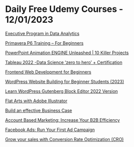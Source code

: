 # Daily Free Udemy Courses - 12/01/2023

[Executive Program in Data Analytics](https://www.udemy.com/course/executive-program-in-data-analytics/?couponCode=710B9C11BDD7593B2E98)
[Primavera P6 Training – For Beginners](https://www.udemy.com/course/oracle-primavera-p6-project-planning-and-scheduling-training/?couponCode=8EABC71AD8E075693A20)
[PowerPoint Animation ENGINE Unleashed | 10 Killer Projects](https://www.udemy.com/course/powerpoint-overclocked-boot-camp-unlocked-new-beginning/?couponCode=FREE_ENROLL)
[Tableau 2022 -Data Science ‘zero to hero’ + Certification](https://www.udemy.com/course/tableau-2022-data-science-zero-to-hero-certification/?couponCode=2862E129F3F940AB80F4)
[Frontend Web Development for Beginners](https://www.udemy.com/course/frontenddeveloper/?couponCode=CODETHEWEBB)
[WordPress Website Building for Beginner Students (2023)](https://www.udemy.com/course/wordpress-beginners-course-for-students/?couponCode=49778EEECDD0FF4C5CD9)
[Learn WordPress Gutenberg Block Editor 2022 Version](https://www.udemy.com/course/learn-wordpress-gutenberg-block-editor-2022-version/?couponCode=GUTENBERG2023)
[Flat Arts with Adobe Illustrator](https://www.udemy.com/course/flat-art-with-adobe-illustrator/?couponCode=NEWYEARFREEBIES)
[Build an effective Business Case](https://www.udemy.com/course/create-an-effective-business-case/?couponCode=10A5D39D482EE827054C)
[Account Based Marketing: Increase Your B2B Efficiency](https://www.udemy.com/course/account-based-marketing-increase-your-b2b-efficiency/?couponCode=ABM1101)
[Facebook Ads: Run Your First Ad Campaign](https://www.udemy.com/course/facebook-ads-run-your-first-ad-campaign/?couponCode=FADS1101)
[Grow your sales with Conversion Rate Optimization (CRO)](https://www.udemy.com/course/conversion-optimization-course/?couponCode=CRO1101)
